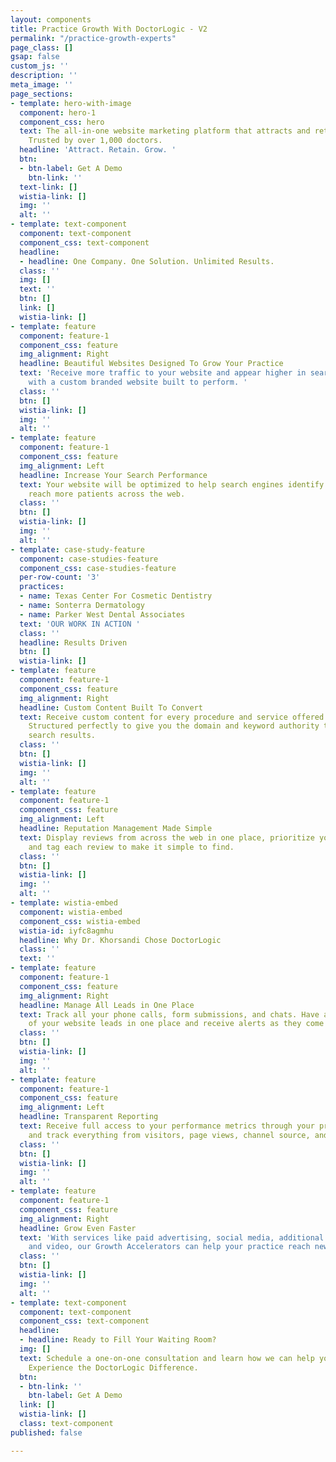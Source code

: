 ```yaml
---
layout: components
title: Practice Growth With DoctorLogic - V2
permalink: "/practice-growth-experts"
page_class: []
gsap: false
custom_js: ''
description: ''
meta_image: ''
page_sections:
- template: hero-with-image
  component: hero-1
  component_css: hero
  text: The all-in-one website marketing platform that attracts and retains more patients.
    Trusted by over 1,000 doctors.
  headline: 'Attract. Retain. Grow. '
  btn:
  - btn-label: Get A Demo
    btn-link: ''
  text-link: []
  wistia-link: []
  img: ''
  alt: ''
- template: text-component
  component: text-component
  component_css: text-component
  headline:
  - headline: One Company. One Solution. Unlimited Results.
  class: ''
  img: []
  text: ''
  btn: []
  link: []
  wistia-link: []
- template: feature
  component: feature-1
  component_css: feature
  img_alignment: Right
  headline: Beautiful Websites Designed To Grow Your Practice
  text: 'Receive more traffic to your website and appear higher in search engine results
    with a custom branded website built to perform. '
  class: ''
  btn: []
  wistia-link: []
  img: ''
  alt: ''
- template: feature
  component: feature-1
  component_css: feature
  img_alignment: Left
  headline: Increase Your Search Performance
  text: Your website will be optimized to help search engines identify your site to
    reach more patients across the web.
  class: ''
  btn: []
  wistia-link: []
  img: ''
  alt: ''
- template: case-study-feature
  component: case-studies-feature
  component_css: case-studies-feature
  per-row-count: '3'
  practices:
  - name: Texas Center For Cosmetic Dentistry
  - name: Sonterra Dermatology
  - name: Parker West Dental Associates
  text: 'OUR WORK IN ACTION '
  class: ''
  headline: Results Driven
  btn: []
  wistia-link: []
- template: feature
  component: feature-1
  component_css: feature
  img_alignment: Right
  headline: Custom Content Built To Convert
  text: Receive custom content for every procedure and service offered at your practice.
    Structured perfectly to give you the domain and keyword authority to dominate
    search results.
  class: ''
  btn: []
  wistia-link: []
  img: ''
  alt: ''
- template: feature
  component: feature-1
  component_css: feature
  img_alignment: Left
  headline: Reputation Management Made Simple
  text: Display reviews from across the web in one place, prioritize your favorites,
    and tag each review to make it simple to find.
  class: ''
  btn: []
  wistia-link: []
  img: ''
  alt: ''
- template: wistia-embed
  component: wistia-embed
  component_css: wistia-embed
  wistia-id: iyfc8agmhu
  headline: Why Dr. Khorsandi Chose DoctorLogic
  class: ''
  text: ''
- template: feature
  component: feature-1
  component_css: feature
  img_alignment: Right
  headline: Manage All Leads in One Place
  text: Track all your phone calls, form submissions, and chats. Have a clear picture
    of your website leads in one place and receive alerts as they come in.
  class: ''
  btn: []
  wistia-link: []
  img: ''
  alt: ''
- template: feature
  component: feature-1
  component_css: feature
  img_alignment: Left
  headline: Transparent Reporting
  text: Receive full access to your performance metrics through your practice dashboard
    and track everything from visitors, page views, channel source, and lead generation.
  class: ''
  btn: []
  wistia-link: []
  img: ''
  alt: ''
- template: feature
  component: feature-1
  component_css: feature
  img_alignment: Right
  headline: Grow Even Faster
  text: 'With services like paid advertising, social media, additional content, chat,
    and video, our Growth Accelerators can help your practice reach new heights. '
  class: ''
  btn: []
  wistia-link: []
  img: ''
  alt: ''
- template: text-component
  component: text-component
  component_css: text-component
  headline:
  - headline: Ready to Fill Your Waiting Room?
  img: []
  text: Schedule a one-on-one consultation and learn how we can help you succeed online.
    Experience the DoctorLogic Difference.
  btn:
  - btn-link: ''
    btn-label: Get A Demo
  link: []
  wistia-link: []
  class: text-component
published: false

---
```

